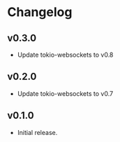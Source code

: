 # Changelog

## v0.3.0

- Update tokio-websockets to v0.8

## v0.2.0

- Update tokio-websockets to v0.7

## v0.1.0

- Initial release.

